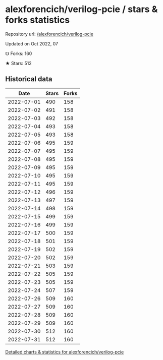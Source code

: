 # alexforencich/verilog-pcie / stars & forks statistics

Repository url: [/alexforencich/verilog-pcie](https://github.com/alexforencich/verilog-pcie)

Updated on Oct 2022, 07

☋ Forks: 160

★ Stars: 512

## Historical data
| Date | Stars | Forks |
|------|-------|-------|
| 2022-07-01 | 490 | 158 | 
| 2022-07-02 | 491 | 158 | 
| 2022-07-03 | 492 | 158 | 
| 2022-07-04 | 493 | 158 | 
| 2022-07-05 | 493 | 158 | 
| 2022-07-06 | 495 | 159 | 
| 2022-07-07 | 495 | 159 | 
| 2022-07-08 | 495 | 159 | 
| 2022-07-09 | 495 | 159 | 
| 2022-07-10 | 495 | 159 | 
| 2022-07-11 | 495 | 159 | 
| 2022-07-12 | 496 | 159 | 
| 2022-07-13 | 497 | 159 | 
| 2022-07-14 | 498 | 159 | 
| 2022-07-15 | 499 | 159 | 
| 2022-07-16 | 499 | 159 | 
| 2022-07-17 | 500 | 159 | 
| 2022-07-18 | 501 | 159 | 
| 2022-07-19 | 502 | 159 | 
| 2022-07-20 | 502 | 159 | 
| 2022-07-21 | 503 | 159 | 
| 2022-07-22 | 505 | 159 | 
| 2022-07-23 | 505 | 159 | 
| 2022-07-24 | 507 | 159 | 
| 2022-07-26 | 509 | 160 | 
| 2022-07-27 | 509 | 160 | 
| 2022-07-28 | 509 | 160 | 
| 2022-07-29 | 509 | 160 | 
| 2022-07-30 | 512 | 160 | 
| 2022-07-31 | 512 | 160 | 


[Detailed charts & statistics for alexforencich/verilog-pcie](https://reviewgithub.com/rep/alexforencich/verilog-pcie)
